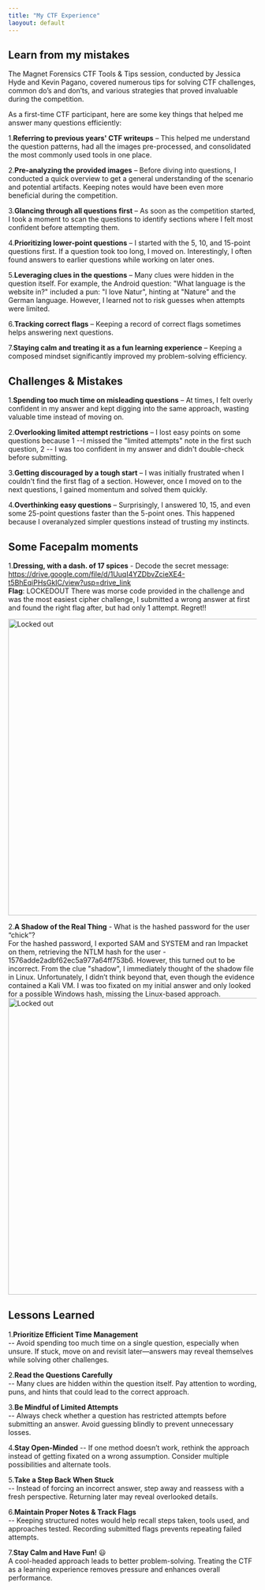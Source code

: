 ```yaml
---
title: "My CTF Experience"
laoyout: default
---
```


<h2>Learn from my mistakes</h2>

The Magnet Forensics CTF Tools & Tips session, conducted by Jessica Hyde and Kevin Pagano, covered numerous tips for solving CTF challenges, common do’s and don’ts, and various strategies that proved invaluable during the competition.  

As a first-time CTF participant, here are some key things that helped me answer many questions efficiently:  
  
1.**Referring to previous years' CTF writeups** – This helped me understand the question patterns, had all the images pre-processed, and consolidated the most commonly used tools in one place.  
  
2.**Pre-analyzing the provided images** – Before diving into questions, I conducted a quick overview to get a general understanding of the scenario and potential artifacts. Keeping notes would have been even more beneficial during the competition.  
  
3.**Glancing through all questions first** – As soon as the competition started, I took a moment to scan the questions to identify sections where I felt most confident before attempting them.  
  
4.**Prioritizing lower-point questions** – I started with the 5, 10, and 15-point questions first. If a question took too long, I moved on. Interestingly, I often found answers to earlier questions while working on later ones.  
  
5.**Leveraging clues in the questions** – Many clues were hidden in the question itself. For example, the Android question: "What language is the website in?" included a pun: "I love Natur", hinting at "Nature" and the German language. However, I learned not to risk guesses when attempts were limited.  
  
6.**Tracking correct flags** – Keeping a record of correct flags sometimes helps answering next questions.  
  
7.**Staying calm and treating it as a fun learning experience** – Keeping a composed mindset significantly improved my problem-solving efficiency.  
  

<h2>Challenges & Mistakes</h2>
  
1.**Spending too much time on misleading questions** – At times, I felt overly confident in my answer and kept digging into the same approach, wasting valuable time instead of moving on.  
  
2.**Overlooking limited attempt restrictions** – I lost easy points on some questions because 1 --I missed the "limited attempts" note in the first such question, 2 -- I was too confident in my answer and didn't double-check before submitting.  
  
3.**Getting discouraged by a tough start** – I was initially frustrated when I couldn't find the first flag of a section. However, once I moved on to the next questions, I gained momentum and solved them quickly.   
  
4.**Overthinking easy questions** – Surprisingly, I answered 10, 15, and even some 25-point questions faster than the 5-point ones. This happened because I overanalyzed simpler questions instead of trusting my instincts.  
  
<h2>Some Facepalm moments</h2>

1.**Dressing, with a dash. of 17 spices** - Decode the secret message: https://drive.google.com/file/d/1UuqI4YZDbvZcieXE4-t5BhEqiPHsGkIC/view?usp=drive_link  
**Flag**: LOCKEDOUT
There was morse code provided in the challenge and was the most easiest cipher challenge, I submitted a wrong answer at first and found the right flag after, but had only 1 attempt. Regret!!  

<img src="/CTF-Writeup-2025/docs/assets/lockedout.png" alt="Locked out" style="width:600px; height:auto;">  
  
2.**A Shadow of the Real Thing** -	What is the hashed password for the user “chick”?  
For the hashed password, I exported SAM and SYSTEM and ran Impacket on them, retrieving the NTLM hash for the user - 1576adde2adbf62ec5a977a64ff753b6. However, this turned out to be incorrect.
From the clue "shadow", I immediately thought of the shadow file in Linux. Unfortunately, I didn’t think beyond that, even though the evidence contained a Kali VM. I was too fixated on my initial answer and only looked for a possible Windows hash, missing the Linux-based approach.  
<img src="/CTF-Writeup-2025/docs/assets/hash.png" alt="Locked out" style="width:600px; height:auto;">  
  
<h2>Lessons Learned</h2>  
  
1.**Prioritize Efficient Time Management**  
-- Avoid spending too much time on a single question, especially when unsure. If stuck, move on and revisit later—answers may reveal themselves while solving other challenges.
  
2.**Read the Questions Carefully**   
-- Many clues are hidden within the question itself. Pay attention to wording, puns, and hints that could lead to the correct approach.
  
3.**Be Mindful of Limited Attempts**  
-- Always check whether a question has restricted attempts before submitting an answer. Avoid guessing blindly to prevent unnecessary losses.
  
4.**Stay Open-Minded** 
-- If one method doesn’t work, rethink the approach instead of getting fixated on a wrong assumption. Consider multiple possibilities and alternate tools.
  
5.**Take a Step Back When Stuck**  
-- Instead of forcing an incorrect answer, step away and reassess with a fresh perspective. Returning later may reveal overlooked details.
  
6.**Maintain Proper Notes & Track Flags**  
-- Keeping structured notes would help recall steps taken, tools used, and approaches tested. Recording submitted flags prevents repeating failed attempts.
  
7.**Stay Calm and Have Fun!** 😃  
A cool-headed approach leads to better problem-solving. Treating the CTF as a learning experience removes pressure and enhances overall performance.
  
